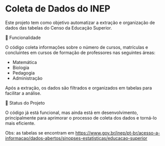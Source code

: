# Coleta de Dados do INEP

Este projeto tem como objetivo automatizar a extração e organização de dados das tabelas do Censo da Educação Superior.

📌 Funcionalidade

O código coleta informações sobre o número de cursos, matrículas e concluintes em cursos de formação de professores nas seguintes áreas:

  * Matemática
  * Biologia
  * Pedagogia
  * Administração

Após a extração, os dados são filtrados e organizados em tabelas para facilitar a análise.

🚀 Status do Projeto

O código já está funcional, mas ainda está em desenvolvimento, principalmente para aprimorar o processo de coleta dos dados e torná-lo mais eficiente.

Obs: as tabelas se encontram em https://www.gov.br/inep/pt-br/acesso-a-informacao/dados-abertos/sinopses-estatisticas/educacao-superior

